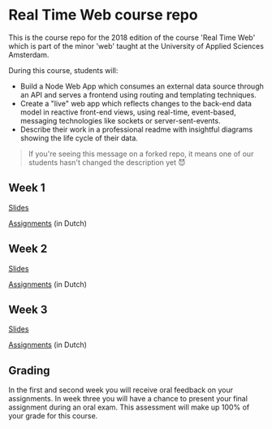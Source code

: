 # Real Time Web course repo

This is the course repo for the 2018 edition of the course 'Real Time Web' which is part of the minor 'web' taught at the University of Applied Sciences Amsterdam.

During this course, students will:
* Build a Node Web App which consumes an external data source through an API and serves a frontend using routing and templating techniques.
* Create a "live" web app which reflects changes to the back-end data model in reactive front-end views, using real-time, event-based, messaging technologies like sockets or server-sent-events.
* Describe their work in a professional readme with insightful diagrams showing the life cycle of their data.


> If you're seeing this message on a forked repo, it means one of our students hasn't changed the description yet 😈

## Week 1
[Slides](https://drive.google.com/open?id=1QxeKsSXnf9poJFWoEe_slHuMb7apB-2eNyUTzi18kcQ)

[Assignments](https://drive.google.com/open?id=1OUspHz0enLpoVjbyHMHpAQCjSEmkn8rfHbkoSuwjw4M) (in Dutch)

## Week 2
[Slides](https://drive.google.com/open?id=1-tI7rFjHchbph6FEqpNvDi7XCh3Uy-3bohi_jBdZhcQ)

[Assignments](https://drive.google.com/open?id=1rjE1bG-rrgfEOssMxCYr7Q0Ba5BJs9WKkvVvjI7y2fQ) (in Dutch)

## Week 3
[Slides](https://drive.google.com/open?id=1BHoe8Fif7nLA00V4WEANJANnObxHBnVnwnQHnfXl4aM)

[Assignments](https://drive.google.com/open?id=1zoRC5kDeSQad8vdi62u6AEj_SfpvPzKE7wjYTsdO2JI) (in Dutch)

## Grading
In the first and second week you will receive oral feedback on your assignments. In week three you will have a chance to present your final assignment during an oral exam. This assessment will make up 100% of your grade for this course.